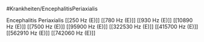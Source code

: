 #Krankheiten/EncephalitisPeriaxialis

Encephalitis Periaxialis
[[250 Hz (E)]]
[[780 Hz (E)]]
[[930 Hz (E)]]
[[10890 Hz (E)]]
[[7500 Hz (E)]]
[[95900 Hz (E)]]
[[322530 Hz (E)]]
[[415700 Hz (E)]]
[[562910 Hz (E)]]
[[742060 Hz (E)]]